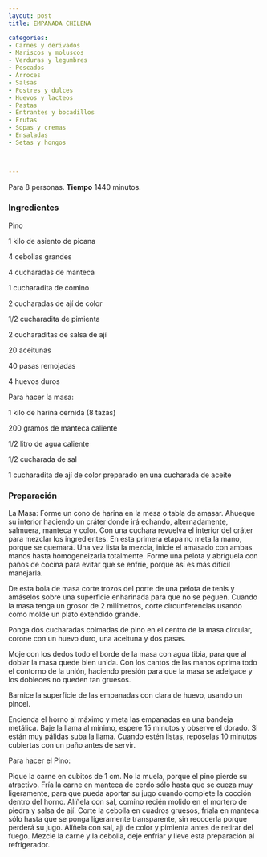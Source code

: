 ```yaml
---
layout: post
title: EMPANADA CHILENA

categories:
- Carnes y derivados
- Mariscos y moluscos
- Verduras y legumbres
- Pescados
- Arroces
- Salsas
- Postres y dulces
- Huevos y lacteos
- Pastas
- Entrantes y bocadillos
- Frutas
- Sopas y cremas
- Ensaladas
- Setas y hongos
 


---
```


Para 8 personas.
<b>Tiempo</b> 1440 minutos.

<h3>Ingredientes</h3>

Pino

1 kilo de asiento de picana

4 cebollas grandes

4 cucharadas de manteca

1 cucharadita de comino

2 cucharadas de ají de color

1/2 cucharadita de pimienta

2 cucharaditas de salsa de ají

20 aceitunas

40 pasas remojadas

4 huevos duros

Para hacer la masa:

1 kilo de harina cernida (8 tazas)

200 gramos de manteca caliente

1/2 litro de agua caliente

1/2 cucharada de sal

1 cucharadita de ají de color preparado en una cucharada de aceite

<h3>Preparación</h3>

La Masa: Forme un cono de harina en la mesa o tabla de amasar. Ahueque su interior haciendo un cráter donde irá echando, alternadamente, salmuera, manteca y color. Con una cuchara revuelva el interior del cráter para mezclar los ingredientes. En esta primera etapa no meta la mano, porque se quemará. Una vez lista la mezcla, inicie el amasado con ambas manos hasta homogeneizarla totalmente. Forme una pelota y abríguela con paños de cocina para evitar que se enfríe, porque así es más difícil manejarla.

De esta bola de masa corte trozos del porte de una pelota de tenis y amáselos sobre una superficie enharinada para que no se peguen. Cuando la masa tenga un grosor de 2 milímetros, corte circunferencias usando como molde un plato extendido grande.

Ponga dos cucharadas colmadas de pino en el centro de la masa circular, corone con un huevo duro, una aceituna y dos pasas.

Moje con los dedos todo el borde de la masa con agua tibia, para que al doblar la masa quede bien unida. Con los cantos de las manos oprima todo el contorno de la unión, haciendo presión para que la masa se adelgace y los dobleces no queden tan gruesos.

Barnice la superficie de las empanadas con clara de huevo, usando un pincel.

Encienda el horno al máximo y meta las empanadas en una bandeja metálica. Baje la llama al mínimo, espere 15 minutos y observe el dorado. Si están muy pálidas suba la llama. Cuando estén listas, repóselas 10 minutos cubiertas con un paño antes de servir.

Para hacer el Pino:

Pique la carne en cubitos de 1 cm. No la muela, porque el pino pierde su atractivo. Fría la carne en manteca de cerdo sólo hasta que se cueza muy ligeramente, para que pueda aportar su jugo cuando complete la cocción dentro del horno. Alíñela con sal, comino recién molido en el mortero de piedra y salsa de ají. Corte la cebolla en cuadros gruesos, fríala en manteca sólo hasta que se ponga ligeramente transparente, sin recocerla porque perderá su jugo. Alíñela con sal, ají de color y pimienta antes de retirar del fuego. Mezcle la carne y la cebolla, deje enfriar y lleve esta preparación al refrigerador.


